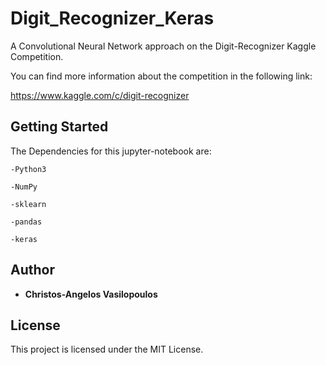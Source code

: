# Digit_Recognizer_Keras

A Convolutional Neural Network approach on the Digit-Recognizer Kaggle Competition.

You can find more information about the competition in the following link:

https://www.kaggle.com/c/digit-recognizer


## Getting Started

The Dependencies for this jupyter-notebook are:
```
-Python3
```
```
-NumPy
```
```
-sklearn
```
```
-pandas
```
```
-keras
```

## Author
* **Christos-Angelos Vasilopoulos**


## License
This project is licensed under the MIT License.